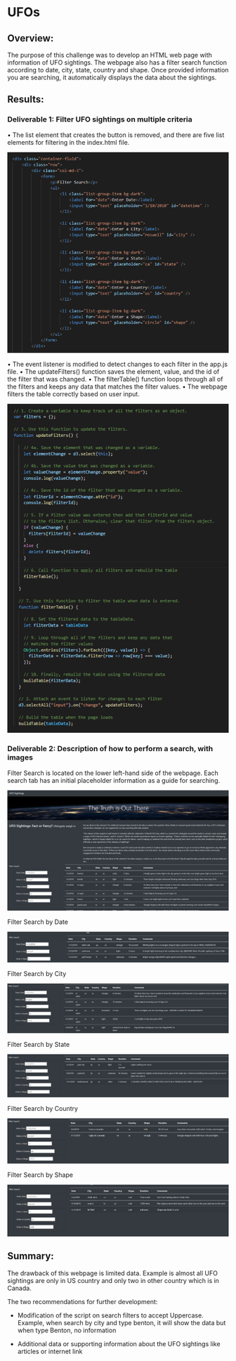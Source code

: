 # UFOs

## Overview:

The purpose of this challenge was to develop an HTML web page with information of UFO sightings. The webpage also has a filter search function according to date, city, state, country and shape.  Once provided information you are searching, it automatically displays the data about the sightings.

 
## Results:

### Deliverable 1: Filter UFO sightings on multiple criteria

•	The list element that creates the button is removed, and there are five list elements for filtering in the index.html file. 

![delive1-list_elemenet_index.png](https://github.com/OPahunang/UFOs/blob/main/resources/delive1-list_elemenet_index.png)


•	The event listener is modified to detect changes to each filter in the app.js file.
•	The updateFilters() function saves the element, value, and the id of the filter that was changed. 
•	The filterTable() function loops through all of the filters and keeps any data that matches the filter values. 
•	The webpage filters the table correctly based on user input.

![delive1-app_modification.png](https://github.com/OPahunang/UFOs/blob/main/resources/delive1-app_modification.png)


### Deliverable 2: Description of how to perform a search, with images

Filter Search is located on the lower left-hand side of the webpage. Each search tab has an initial placeholder information as a guide for searching.

![deliv2-search.png](https://github.com/OPahunang/UFOs/blob/main/resources/deliv2-search.png)


Filter Search by Date

![deliv2-filter_by_date.png](https://github.com/OPahunang/UFOs/blob/main/resources/deliv2-filter_by_date.png)


Filter Search by City

![deliv2-filter_by_city.png](https://github.com/OPahunang/UFOs/blob/main/resources/deliv2-filter_by_city.png)


Filter Search by State

![delive2-filter_by_state.png](https://github.com/OPahunang/UFOs/blob/main/resources/delive2-filter_by_state.png)


Filter Search by Country

![delive2-filter_by_country.png](https://github.com/OPahunang/UFOs/blob/main/resources/delive2-filter_by_country.png)


Filter Search by Shape

![deliv2-filter_by_shape.png](https://github.com/OPahunang/UFOs/blob/main/resources/deliv2-filter_by_shape.png)



## Summary:

The drawback of this webpage is limited data. Example is almost all UFO sightings are only in US country and only two in other country which is in Canada.  

The two recommendations for further development:

-	Modification of the script on search filters to accept Uppercase. Example, when search by city and type benton, it will show the data but when type Benton, no information

-	Additional data or supporting information about the UFO sightings like articles or internet link     
